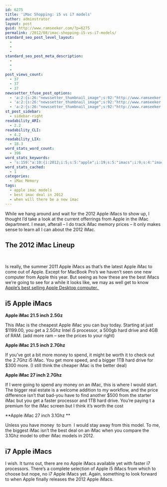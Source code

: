 ```yaml
---
id: 6275
title: 'iMac Shopping: i5 vs i7 models'
author: adminstrator
layout: post
guid: http://www.ramseeker.com/?p=6275
permalink: /2012/08/imac-shopping-i5-vs-i7-models/
standard_seo_post_level_layout:
  - 
  - 
  - 
standard_seo_post_meta_description:
  - 
  - 
  - 
post_views_count:
  - 37
  - 37
  - 37
newssetter_tfuse_post_options:
  - 'a:2:{s:26:"newssetter_thumbnail_image";s:92:"http://www.ramseeker.com/wp-content/uploads/2012/08/Screen-Shot-2012-08-28-at-2.13.10-PM.png";s:24:"newssetter_disable_image";s:4:"true";}'
  - 'a:2:{s:26:"newssetter_thumbnail_image";s:92:"http://www.ramseeker.com/wp-content/uploads/2012/08/Screen-Shot-2012-08-28-at-2.13.10-PM.png";s:24:"newssetter_disable_image";s:4:"true";}'
  - 'a:2:{s:26:"newssetter_thumbnail_image";s:92:"http://www.ramseeker.com/wp-content/uploads/2012/08/Screen-Shot-2012-08-28-at-2.13.10-PM.png";s:24:"newssetter_disable_image";s:4:"true";}'
st_post_sidebar:
  - sidebar-right
readability_ARI:
  - 2.2
readability_CLI:
  - 4.2
readability_LIX:
  - 18.3
word_stats_word_count:
  - 396
word_stats_keywords:
  - 's:159:"a:10:{i:2012;i:5;s:5:"apple";i:19;s:5:"imacs";i:9;s:4:"imac";i:19;s:4:"best";i:3;s:4:"inch";i:4;s:4:"hard";i:3;s:5:"drive";i:3;s:4:"7ghz";i:3;s:5:"money";i:3;}";'
word_stats_cached:
  - 1
categories:
  - iMac Memory
tags:
  - apple imac models
  - best imac deal in 2012
  - when will there be a new imac
---
```

While we hang around and wait for the 2012 Apple iMacs to show up, I thought I&#8217;d take a look at the current offerrings from Apple in the iMac department. I mean, afterall &#8211; I do track iMac memory prices &#8211; it only makes sense to learn all I can about the 2012 iMac.

## The 2012 iMac Lineup

&nbsp;

Is really, the summer 2011 Apple iMacs as that&#8217;s the latest Apple iMac to come out of Apple. Except for MacBook Pro&#8217;s we haven&#8217;t seen one new computer from Apple this year. But seeing as how these are the best iMacs we&#8217;re going to see for a while it looks like, we may as well get to know [Apple&#8217;s best selling Apple Desktop computer. ][1]

## i5 Apple iMacs

**Apple iMac 21.5 inch 2.5Gz**

This iMac is the cheapest Apple iMac you can buy today. Starting at just $1199.00, you get a 2.5Ghz Intel i5 processor, a 500gb hard drive and 4GB of RAM. (add more ram &#8211; see the prices to your right)

**Apple iMac 21.5 inch 2.7Ghz**

If you&#8217;ve got a bit more money to spend, it might be worth it to check out the 2.7Ghz i5 iMac. You get more speed, and a bigger 1TB hard drive for $300 more. (I still think the cheaper iMac is the better deal)

**Apple iMac 27 inch 2.7Ghz**

If I were going to spend any money on an iMac, this is where I would start. The bigger real estate is a welcome addition to my workflow, and the price difference isn&#8217;t that bad-you have to find another $500 from the starter iMac but you get a faster processor and 1TB hard drive. You&#8217;re paying t a premium for the iMac screen but I think it&#8217;s worth the cost

**Apple iMac 27 inch 3.1Ghz **

Unless you have money  to burn  I would stay away from this model. To me, the biggest iMac isn&#8217;t the best deal on an iMac when you compare the 3.1Ghz model to other iMac models in 2012.

## i7 Apple iMacs

I wish. It turns out, there are no Apple iMacs available yet with faster i7 processors. There&#8217;s a complete selection of Apple i5 iMacs from which to choose but nope, no i7 Apple iMacs yet. Again, something to look forward to when Apple finally releases the 2012 Apple iMacs.

&nbsp;

 [1]: http://www.apple.com/imac/